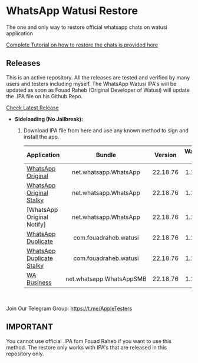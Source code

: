 [original]: https://github.com/iammanpreetsingh/WhatsApp-Watusi-Restore/releases/download/v22.18.76.1/WhatsApp.Original.Fixed.v22.18.76.-.@thisismanpreets.ipa
[original-stalky]: https://github.com/iammanpreetsingh/WhatsApp-Watusi-Restore/releases/download/v22.18.76.1/WhatsApp.Original.Stalky.Fixed.v22.18.76.-.@thisismanpreets.ipa
[original-notify]: #
[duplicate]: https://github.com/iammanpreetsingh/WhatsApp-Watusi-Restore/releases/download/v22.18.76.1/WhatsApp.Duplicate.Fixed.v22.18.76.-.@thisismanpreets.ipa
[duplicate-stalky]: https://github.com/iammanpreetsingh/WhatsApp-Watusi-Restore/releases/download/v22.18.76.1/WhatsApp.Duplicate.Stalky.Fixed.v22.18.76.-.@thisismanpreets.ipa
[business]: https://github.com/iammanpreetsingh/WhatsApp-Watusi-Restore/releases/download/v22.18.76.1/WhatsApp.Business.Fixed.v22.18.76.-.@thisismanpreets.ipa

# WhatsApp Watusi Restore

The one and only way to restore official whatsapp chats on watusi application

[Complete Tutorial on how to restore the chats is provided here](https://bit.ly/Watusi-Manpreet)


## Releases

This is an active repository. All the releases are tested and verified by many users and testers including myself. 
The WhatsApp Watusi IPA's will be updated as soon as Fouad Raheb (Original Developer of Watusi) will update the .IPA file on his Github Repo. 

[Check Latest Release](https://github.com/iammanpreetsingh/WhatsApp-Watusi-Restore/releases/latest)

* **Sideloading (No Jailbreak):** 

    1. Download IPA file from here and use any known method to sign and install the app.

        | Application | Bundle | Version | Watusi 3 | Stalky | OnlineNotify |
        | ------------------ |:---------:|:------:|:------:|:------:|:------:|
        | [WhatsApp Original][original] | net.whatsapp.WhatsApp | 22.18.76 | 1.1.36 | - | - |
        | [WhatsApp Original Stalky][original-stalky] | net.whatsapp.WhatsApp | 22.18.76 | 1.1.36 | 4.1.14 | - |
        | [WhatsApp Original Notify] | net.whatsapp.WhatsApp | 22.18.76 | 1.1.36 | 4.1.14 | 3.3.0 |
        | [WhatsApp Duplicate][duplicate] | com.fouadraheb.watusi | 22.18.76 | 1.1.36 | - | - |
        | [WhatsApp Duplicate Stalky][duplicate-stalky] | com.fouadraheb.watusi | 22.18.76 | 1.1.36 | 4.1.14 | - |
        | [WA Business][business] | net.whatsapp.WhatsAppSMB | 22.18.76 | 1.1.36 | - | - |
        

&nbsp;

Join Our Telegram Group: https://t.me/AppleTesters


## IMPORTANT

You cannot use official .IPA fom Fouad Raheb if you want to use this method. The restore only works with IPA's that are released in this repository only. 
